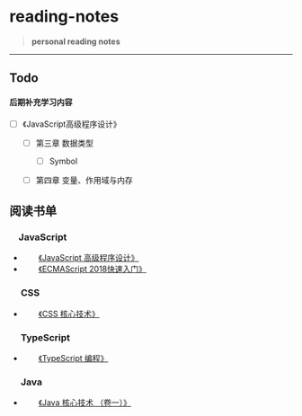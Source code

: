 # reading-notes
>**personal reading notes**

---
 
## Todo 
#### 后期补充学习内容
- [ ] 《JavaScript高级程序设计》
    - [ ] 第三章 数据类型
        - [ ] Symbol
    - [ ] 第四章 变量、作用域与内存






## 阅读书单

### &emsp;JavaScript
- &emsp;&emsp;[《JavaScript 高级程序设计》](/%E8%AF%BB%E4%B9%A6%E7%AC%94%E8%AE%B0/JavaScript/JavaScript%20%E9%AB%98%E7%BA%A7%E7%A8%8B%E5%BA%8F%E8%AE%BE%E8%AE%A1/index.md)
- &emsp;&emsp;[《ECMAScript 2018快速入门》](/%E8%AF%BB%E4%B9%A6%E7%AC%94%E8%AE%B0/JavaScript/ECMAScript%202018%E5%BF%AB%E9%80%9F%E5%85%A5%E9%97%A8/index.md)


### &emsp; CSS 
- &emsp;&emsp;[《CSS 核心技术》](/%E8%AF%BB%E4%B9%A6%E7%AC%94%E8%AE%B0/CSS/CSS%20%E6%A0%B8%E5%BF%83%E6%8A%80%E6%9C%AF%E8%AF%A6%E8%A7%A3/index.md)


### &emsp; TypeScript
- &emsp;&emsp;[《TypeScript 编程》](/%E8%AF%BB%E4%B9%A6%E7%AC%94%E8%AE%B0/TypeScript/TypeScript%20%E7%BC%96%E7%A8%8B/index.md)


### &emsp; Java
- &emsp;&emsp;[《Java 核心技术 （卷一）》](/%E8%AF%BB%E4%B9%A6%E7%AC%94%E8%AE%B0/Java/Java%20%E6%A0%B8%E5%BF%83%E6%8A%80%E6%9C%AF%20%EF%BC%88%E5%8D%B7%E4%B8%80%EF%BC%89/index.md)
